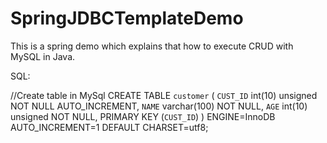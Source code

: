 # SpringJDBCTemplateDemo
This is a spring demo which explains that how to execute CRUD with MySQL in Java.

SQL:

//Create table in MySql 
CREATE TABLE `customer` (
  `CUST_ID` int(10) unsigned NOT NULL AUTO_INCREMENT,
  `NAME` varchar(100) NOT NULL,
  `AGE` int(10) unsigned NOT NULL,
  PRIMARY KEY (`CUST_ID`)
) ENGINE=InnoDB AUTO_INCREMENT=1 DEFAULT CHARSET=utf8;
